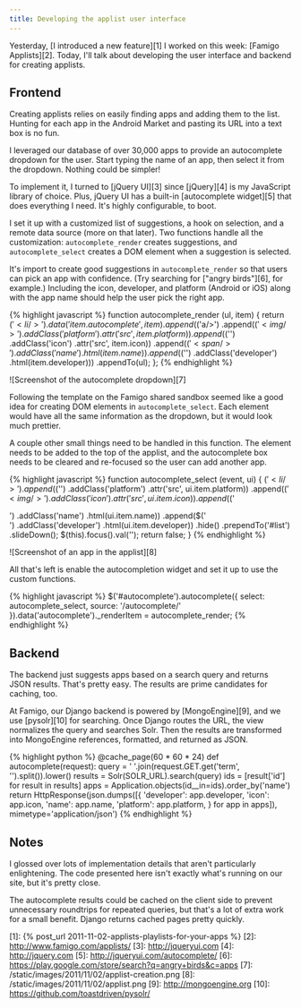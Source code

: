 ```yaml
---
title: Developing the applist user interface
---
```


Yesterday, [I introduced a new feature][1] I worked on this week:
[Famigo Applists][2]. Today, I'll talk about developing the user
interface and backend for creating applists.

## Frontend

Creating applists relies on easily finding apps and adding them to
the list. Hunting for each app in the Android Market and pasting
its URL into a text box is no fun.

I leveraged our database of over 30,000 apps to provide an autocomplete
dropdown for the user. Start typing the name of an app, then select
it from the dropdown. Nothing could be simpler!

To implement it, I turned to [jQuery UI][3] since [jQuery][4] is
my JavaScript library of choice. Plus, jQuery UI has a built-in
[autocomplete widget][5] that does everything I need. It's highly
configurable, to boot.

I set it up with a customized list of suggestions, a hook on
selection, and a remote data source (more on that later). Two
functions handle all the customization: `autocomplete_render` creates
suggestions, and `autocomplete_select` creates a DOM element when
a suggestion is selected.

It's import to create good suggestions in `autocomplete_render` so
that users can pick an app with confidence. (Try searching for
["angry birds"][6], for example.) Including the icon, developer,
and platform (Android or iOS) along with the app name should help
the user pick the right app.

{% highlight javascript %}
function autocomplete_render (ul, item) {
    return $('<li/>')
        .data('item.autocomplete', item)
        .append($('a/>')
            .append($('<img/>')
                .addClass('platform')
                .attr('src', item.platform))
            .append($('<img/>')
                .addClass('icon')
                .attr('src', item.icon))
            .append($('<span/>')
                .addClass('name')
                .html(item.name))
            .append($('<span/>')
                .addClass('developer')
                .html(item.developer)))
        .appendTo(ul);
};
{% endhighlight %}

![Screenshot of the autocomplete dropdown][7]

Following the template on the Famigo shared sandbox seemed
like a good idea for creating DOM elements in `autocomplete_select`.
Each element would have all the same information as the dropdown,
but it would look much prettier.

A couple other small things need to be handled in this function.
The element needs to be added to the top of the applist, and the
autocomplete box needs to be cleared and re-focused so the user can
add another app.

{% highlight javascript %}
function autocomplete_select (event, ui) {
    $('<li/>')
        .append($('<img/>')
            .addClass('platform')
            .attr('src', ui.item.platform))
        .append($('<img/>')
            .addClass('icon')
            .attr('src', ui.item.icon))
        .append($('<div/>')
            .addClass('name')
            .html(ui.item.name))
        .append($('<div/>')
            .addClass('developer')
            .html(ui.item.developer))
        .hide()
        .prependTo('#list')
        .slideDown();
    $(this).focus().val('');
    return false;
}
{% endhighlight %}

![Screenshot of an app in the applist][8]

All that's left is enable the autocompletion widget and set it up
to use the custom functions.

{% highlight javascript %}
$('#autocomplete').autocomplete({
    select: autocomplete_select,
    source: '/autocomplete/'
}).data('autocomplete')._renderItem = autocomplete_render;
{% endhighlight %}

## Backend

The backend just suggests apps based on a search query and returns
JSON results. That's pretty easy. The results are prime candidates
for caching, too.

At Famigo, our Django backend is powered by [MongoEngine][9], and
we use [pysolr][10] for searching. Once Django routes the URL, the
view normalizes the query and searches Solr. Then the results are
transformed into MongoEngine references, formatted, and returned
as JSON.

{% highlight python %}
@cache_page(60 * 60 * 24)
def autocomplete(request):
    query = ' '.join(request.GET.get('term', '').split()).lower()
    results = Solr(SOLR_URL).search(query)
    ids = [result['id'] for result in results]
    apps = Application.objects(id__in=ids).order_by('name')
    return HttpResponse(json.dumps([{
        'developer': app.developer,
        'icon': app.icon,
        'name': app.name,
        'platform': app.platform,
    } for app in apps]), mimetype='application/json')
{% endhighlight %}

## Notes

I glossed over lots of implementation details that aren't particularly
enlightening. The code presented here isn't exactly what's running
on our site, but it's pretty close.

The autocomplete results could be cached on the client side to
prevent unnecessary roundtrips for repeated queries, but that's a
lot of extra work for a small benefit. Django returns cached pages
pretty quickly.

[1]: {% post_url 2011-11-02-applists-playlists-for-your-apps %}
[2]: http://www.famigo.com/applists/
[3]: http://jqueryui.com
[4]: http://jquery.com
[5]: http://jqueryui.com/autocomplete/
[6]: https://play.google.com/store/search?q=angry+birds&c=apps
[7]: /static/images/2011/11/02/applist-creation.png
[8]: /static/images/2011/11/02/applist.png
[9]: http://mongoengine.org
[10]: https://github.com/toastdriven/pysolr/
